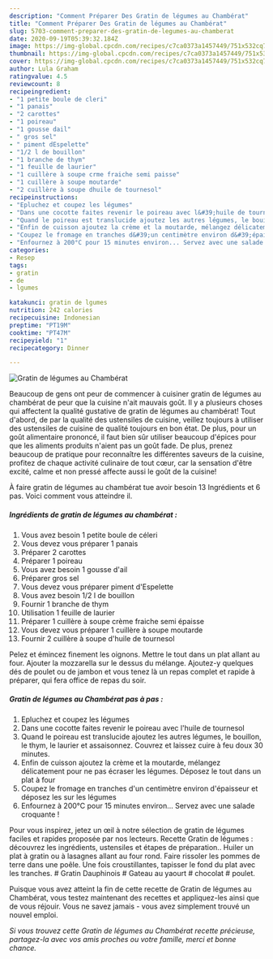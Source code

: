 ```yaml
---
description: "Comment Préparer Des Gratin de légumes au Chambérat"
title: "Comment Préparer Des Gratin de légumes au Chambérat"
slug: 5703-comment-preparer-des-gratin-de-legumes-au-chamberat
date: 2020-09-19T05:39:32.184Z
image: https://img-global.cpcdn.com/recipes/c7ca0373a1457449/751x532cq70/gratin-de-legumes-au-chamberat-photo-principale-de-la-recette.jpg
thumbnail: https://img-global.cpcdn.com/recipes/c7ca0373a1457449/751x532cq70/gratin-de-legumes-au-chamberat-photo-principale-de-la-recette.jpg
cover: https://img-global.cpcdn.com/recipes/c7ca0373a1457449/751x532cq70/gratin-de-legumes-au-chamberat-photo-principale-de-la-recette.jpg
author: Lula Graham
ratingvalue: 4.5
reviewcount: 8
recipeingredient:
- "1 petite boule de cleri"
- "1 panais"
- "2 carottes"
- "1 poireau"
- "1 gousse dail"
- " gros sel"
- " piment dEspelette"
- "1/2 l de bouillon"
- "1 branche de thym"
- "1 feuille de laurier"
- "1 cuillère à soupe crme fraiche semi paisse"
- "1 cuillère à soupe moutarde"
- "2 cuillère à soupe dhuile de tournesol"
recipeinstructions:
- "Epluchez et coupez les légumes"
- "Dans une cocotte faites revenir le poireau avec l&#39;huile de tournesol"
- "Quand le poireau est translucide ajoutez les autres légumes, le bouillon, le thym, le laurier et assaisonnez. Couvrez et laissez cuire à feu doux 30 minutes."
- "Enfin de cuisson ajoutez la crème et la moutarde, mélangez délicatement pour ne pas écraser les légumes. Déposez le tout dans un plat à four"
- "Coupez le fromage en tranches d&#39;un centimètre environ d&#39;épaisseur et déposez les sur les légumes"
- "Enfournez à 200°C pour 15 minutes environ... Servez avec une salade croquante !"
categories:
- Resep
tags:
- gratin
- de
- lgumes

katakunci: gratin de lgumes 
nutrition: 242 calories
recipecuisine: Indonesian
preptime: "PT19M"
cooktime: "PT47M"
recipeyield: "1"
recipecategory: Dinner

---
```



![Gratin de légumes au Chambérat](https://img-global.cpcdn.com/recipes/c7ca0373a1457449/751x532cq70/gratin-de-legumes-au-chamberat-photo-principale-de-la-recette.jpg)

Beaucoup de gens ont peur de commencer à cuisiner gratin de légumes au chambérat de peur que la cuisine n'ait mauvais goût. Il y a plusieurs choses qui affectent la qualité gustative de gratin de légumes au chambérat! Tout d'abord, de par la qualité des ustensiles de cuisine, veillez toujours à utiliser des ustensiles de cuisine de qualité toujours en bon état. De plus, pour un goût alimentaire prononcé, il faut bien sûr utiliser beaucoup d'épices pour que les aliments produits n'aient pas un goût fade. De plus, prenez beaucoup de pratique pour reconnaître les différentes saveurs de la cuisine, profitez de chaque activité culinaire de tout cœur, car la sensation d'être excité, calme et non pressé affecte aussi le goût de la cuisine!

<!--inarticleads1-->

À faire gratin de légumes au chambérat tue avoir besoin 13 Ingrédients et 6 pas. Voici comment vous atteindre il.

##### Ingrédients de gratin de légumes au chambérat :

1. Vous avez besoin 1 petite boule de céleri
1. Vous devez vous préparer 1 panais
1. Préparer 2 carottes
1. Préparer 1 poireau
1. Vous avez besoin 1 gousse d&#39;ail
1. Préparer  gros sel
1. Vous devez vous préparer  piment d&#39;Espelette
1. Vous avez besoin 1/2 l de bouillon
1. Fournir 1 branche de thym
1. Utilisation 1 feuille de laurier
1. Préparer 1 cuillère à soupe crème fraiche semi épaisse
1. Vous devez vous préparer 1 cuillère à soupe moutarde
1. Fournir 2 cuillère à soupe d&#39;huile de tournesol


Pelez et émincez finement les oignons. Mettre le tout dans un plat allant au four. Ajouter la mozzarella sur le dessus du mélange. Ajoutez-y quelques dés de poulet ou de jambon et vous tenez là un repas complet et rapide à préparer, qui fera office de repas du soir. 

<!--inarticleads2-->

##### Gratin de légumes au Chambérat pas à pas :

1. Epluchez et coupez les légumes
1. Dans une cocotte faites revenir le poireau avec l&#39;huile de tournesol
1. Quand le poireau est translucide ajoutez les autres légumes, le bouillon, le thym, le laurier et assaisonnez. Couvrez et laissez cuire à feu doux 30 minutes.
1. Enfin de cuisson ajoutez la crème et la moutarde, mélangez délicatement pour ne pas écraser les légumes. Déposez le tout dans un plat à four
1. Coupez le fromage en tranches d&#39;un centimètre environ d&#39;épaisseur et déposez les sur les légumes
1. Enfournez à 200°C pour 15 minutes environ... Servez avec une salade croquante !


Pour vous inspirez, jetez un œil à notre sélection de gratin de légumes faciles et rapides proposée par nos lecteurs. Recette Gratin de légumes : découvrez les ingrédients, ustensiles et étapes de préparation.. Huiler un plat à gratin ou à lasagnes allant au four rond. Faire rissoler les pommes de terre dans une poêle. Une fois croustillantes, tapisser le fond du plat avec les tranches. # Gratin Dauphinois # Gateau au yaourt # chocolat # poulet. 

<!--inarticleads1-->

<p>
Puisque vous avez atteint la fin de cette recette de Gratin de légumes au Chambérat, vous testez maintenant des recettes et appliquez-les ainsi que de vous réjouir. Vous ne savez jamais - vous avez simplement trouvé un nouvel emploi.
</p>

<p>
<i>Si vous trouvez cette Gratin de légumes au Chambérat recette précieuse, partagez-la avec vos amis proches ou votre famille, merci et bonne chance.</i>
</p>
